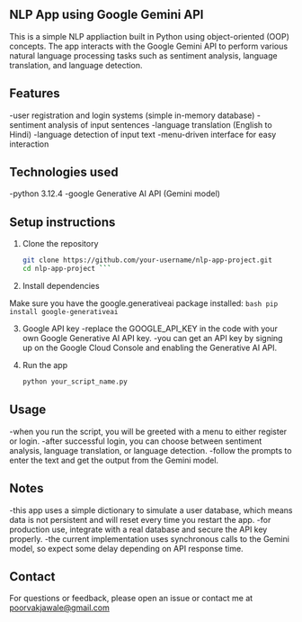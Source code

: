 ## NLP App using Google Gemini API

This is a simple NLP appliaction built in Python using object-oriented (OOP) concepts. The app interacts with the Google Gemini API to perform various natural language processing tasks such as sentiment analysis, language translation, and language detection.

## Features
 -user registration and login systems (simple in-memory database)
 -sentiment analysis of input sentences
 -language translation (English to Hindi)
 -language detection of input text
 -menu-driven interface for easy interaction

## Technologies used
-python 3.12.4
-google Generative AI API (Gemini model)

## Setup instructions

1. Clone the repository
   ```bash
   git clone https://github.com/your-username/nlp-app-project.git
   cd nlp-app-project ```
   
2. Install dependencies

  Make sure you have the google.generativeai package installed: 
``bash
  pip install google-generativeai ``

3. Google API key
   -replace the GOOGLE_API_KEY in the code with your own Google Generative AI API key.
   -you can get an API key by signing up on the Google Cloud Console and enabling the Generative AI API.

4. Run the app
   ```bash
   python your_script_name.py

## Usage
-when you run the script, you will be greeted with a menu to either register or login.
-after successful login, you can choose between sentiment analysis, language translation, or language detection.
-follow the prompts to enter the text and get the output from the Gemini model.

## Notes
-this app uses a simple dictionary to simulate a user database, which means data is not persistent and will reset every time you restart the app.
-for production use, integrate with a real database and secure the API key properly.
-the current implementation uses synchronous calls to the Gemini model, so expect some delay depending on API response time.

## Contact
For questions or feedback, please open an issue or contact me at poorvakjawale@gmail.com
